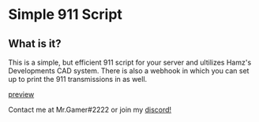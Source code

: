 # Simple 911 Script

## What is it?

This is a simple, but efficient 911 script for your server and ultilizes Hamz's Developments CAD system. There is also a webhook in which you can set up to print the 911 transmissions in as well.


[preview](https://youtu.be/XZty7Ik2KCQ)


Contact me at Mr.Gamer#2222 or join my [discord!](https://discord.gg/btDCYASVF6)
